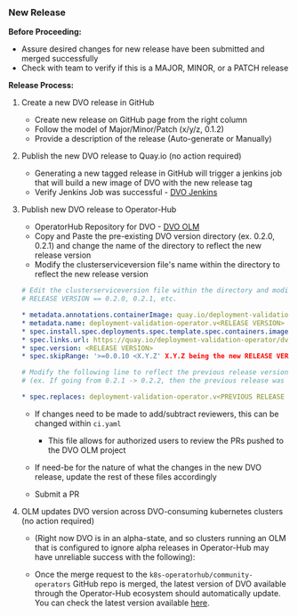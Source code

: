 ### New Release

**Before Proceeding:** 
* Assure desired changes for new release have been submitted and merged successfully
* Check with team to verify if this is a MAJOR, MINOR, or a PATCH release

**Release Process:**
1. Create a new DVO release in GitHub 
    
    - Create new release on GitHub page from the right column
    - Follow the model of Major/Minor/Patch (x/y/z, 0.1.2) 
    - Provide a description of the release (Auto-generate or Manually)

2. Publish the new DVO release to Quay.io (no action required) 
    
    - Generating a new tagged release in GitHub will trigger a jenkins job that will build a new image of DVO with the new release tag
    - Verify Jenkins Job was successful - [DVO Jenkins](https://ci.int.devshift.net/view/deployment-validation-operator/job/app-sre-deployment-validation-operator-gh-build-tag/)

3. Publish new DVO release to Operator-Hub

    - OperatorHub Repository for DVO - [DVO OLM](https://github.com/k8s-operatorhub/community-operators/tree/main/operators/deployment-validation-operator)
    - Copy and Paste the pre-existing DVO version directory (ex. 0.2.0, 0.2.1) and change the name of the directory to reflect the new release version
    - Modify the clusterserviceversion file's name within the directory to reflect the new release version
    
    ```yaml
    # Edit the clusterserviceversion file within the directory and modify the following lines to reflect the new release
    # RELEASE VERSION == 0.2.0, 0.2.1, etc.

    * metadata.annotations.containerImage: quay.io/deployment-validation-operator/dv-operator:<RELEASE VERSION>
    * metadata.name: deployment-validation-operator.v<RELEASE VERSION>
    * spec.install.spec.deployments.spec.template.spec.containers.image: quay.io/deployment-validation-operator/dv-operator:<RELEASE VERSION>
    * spec.links.url: https://quay.io/deployment-validation-operator/dv-operator:<RELEASE VERSION>
    * spec.version: <RELEASE VERSION>
    * spec.skipRange: '>=0.0.10 <X.Y.Z' X.Y.Z being the new RELEASE VERSION

    # Modify the following line to reflect the previous release version for upgrade purposes 
    # (ex. If going from 0.2.1 -> 0.2.2, then the previous release was 0.2.1)

    * spec.replaces: deployment-validation-operator.v<PREVIOUS RELEASE VERSION>
    ```

    - If changes need to be made to add/subtract reviewers, this can be changed within `ci.yaml`
        * This file allows for authorized users to review the PRs pushed to the DVO OLM project

    - If need-be for the nature of what the changes in the new DVO release, update the rest of these files accordingly

    - Submit a PR

4. OLM updates DVO version across DVO-consuming kubernetes clusters (no action required)

    - (Right now DVO is in an alpha-state, and so clusters running an OLM that is configured to ignore alpha releases in Operator-Hub may have unreliable success with the following):

    - Once the merge request to the `k8s-operatorhub/community-operators` GitHub repo is merged, the latest version of DVO available through the Operator-Hub ecosystem should automatically update. You can check the latest version available [here](https://operatorhub.io/operator/deployment-validation-operator).